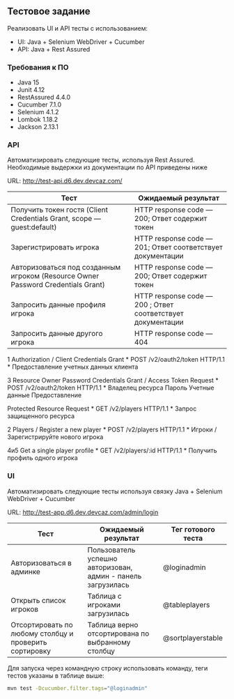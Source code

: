 ## Тестовое задание
Реализовать UI и API тесты с использованием:
- UI: Java + Selenium WebDriver + Cucumber
- API: Java + Rest Assured

### Требования к ПО
- Java 15
- Junit 4.12
- RestAssured 4.4.0
- Cucumber 7.1.0
- Selenium 4.1.2
- Lombok 1.18.2
- Jackson 2.13.1

### API
Автоматизировать следующие тесты, используя Rest Assured. Необходимые выдержки из документации по API приведены ниже

URL: http://test-api.d6.dev.devcaz.com/

| Тест                                 |                       Ожидаемый результат             |
|--------------------------------------|-------------------------------------------------------|
| Получить токен гостя (Client Credentials Grant, scope — guest:default)| HTTP response code — 200; Ответ содержит токен |
| Зарегистрировать игрока | HTTP response code — 201; Ответ соответствует документации |
| Авторизоваться под созданным игроком (Resource Owner Password Credentials Grant) | HTTP response code — 200; Ответ содержит токен |
| Запросить данные профиля игрока | HTTP response code — 200 ; Ответ соответствует документации |
| Запросить данные другого игрока | HTTP response code — 404 |

1 Authorization / Client Credentials Grant * POST /v2/oauth2/token HTTP/1.1 * Предоставление учетных данных клиента

3 Resource Owner Password Credentials Grant / Access Token Request * POST /v2/oauth2/token HTTP/1.1 * Владелец ресурса Пароль Учетные данные Предоставление

Protected Resource Request * GET /v2/players HTTP/1.1 * Запрос защищенного ресурса

2 Players / Register a new player * POST /v2/players HTTP/1.1 * Игроки / Зарегистрируйте нового игрока

4и5  Get a single player profile * GET /v2/players/:id HTTP/1.1 * Получить профиль одного игрока


### UI
Автоматизировать следующие тесты используя связку Java + Selenium WebDriver + Cucumber

URL: http://test-app.d6.dev.devcaz.com/admin/login

| Тест                         |                       Ожидаемый результат             | Тег готового теста|
|------------------------------|-------------------------------------------------------|----|
|Авторизоваться в админке | Пользователь успешно авторизован, админ - панель загрузилась | @loginadmin |
|Открыть список игроков | Таблица с игроками загрузилась | @tableplayers |
|Отсортировать по любому столбцу и проверить сортировку |Таблица верно отсортирована по выбранному столбцу | @sortplayerstable|

Для запуска через командную строку использовать команду, теги тестов указаны в таблице выше:
```bash
mvn test -Dcucumber.filter.tags="@loginadmin"
```